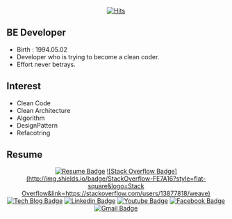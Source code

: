 <!--
**BAEKJungHo/BAEKJungHo** is a ✨ _special_ ✨ repository because its `README.md` (this file) appears on your GitHub profile.

Here are some ideas to get you started:

- 🔭 I’m currently working on ...
- 🌱 I’m currently learning ...
- 👯 I’m looking to collaborate on ...
- 🤔 I’m looking for help with ...
- 💬 Ask me about ...
- 📫 How to reach me: ...
- 😄 Pronouns: ...
- ⚡ Fun fact: ...
-->

<div align=center>

[![Hits](https://hits.seeyoufarm.com/api/count/incr/badge.svg?url=https://github.com/BAEKJungHo/hit-counter)](https://hits.seeyoufarm.com) 

</div>

## BE Developer

- Birth : 1994.05.02
- Developer who is trying to become a clean coder.
- Effort never betrays.

## Interest

- Clean Code
- Clean Architecture
- Algorithm
- DesignPattern 
- Refacotring

## Resume

<div align=center>

[![Resume Badge](https://img.shields.io/badge/Resume-4F0599?style=flat-square&logo=RSS&link=https://github.com/BAEKJungHo/resume)](https://github.com/BAEKJungHo/resume)
[![Stack Overflow Badge](http://img.shields.io/badge/StackOverflow-FE7A16?style=flat-square&logo=Stack Overflow&link=https://stackoverflow.com/users/13877818/weave)](https://stackoverflow.com/users/13877818/weave)
[![Tech Blog Badge](http://img.shields.io/badge/-Tech%20blog-black?style=flat-square&logo=github&link=https://medium.com/webeveloper)](https://medium.com/webeveloper)
[![Linkedin Badge](https://img.shields.io/badge/-LinkedIn-blue?style=flat-square&logo=Linkedin&logoColor=white&link=https://www.linkedin.com/feed/?trk=onboarding-landing)](https://www.linkedin.com/feed/?trk=onboarding-landing)
[![Youtube Badge](https://img.shields.io/badge/Youtube-ff0000?style=flat-square&logo=youtube&link=https://www.youtube.com/channel/UC_SnNdAMPi_J79vFL7rlrvQ)](https://www.youtube.com/channel/UC_SnNdAMPi_J79vFL7rlrvQ)
[![Facebook Badge](https://img.shields.io/badge/facebook-1877f2?style=flat-square&logo=facebook&logoColor=white&link=https://www.facebook.com/profile.php?id=100025616802468)](https://www.facebook.com/profile.php?id=100025616802468)
[![Gmail Badge](https://img.shields.io/badge/Gmail-d14836?style=flat-square&logo=Gmail&logoColor=white&link=mailto:qjxjfld13@gmail.com)](mailto:qjxjfld13@gmail.com)
  
</div>  
